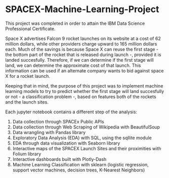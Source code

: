 # SPACEX-Machine-Learning-Project

This project was completed in order to attain the IBM Data Science Professional Certificate. 

Space X advertises Falcon 9 rocket launches on its website at a cost of 62 million dollars, while other providers charge upward to 165 million dollars each. Much of the savings is because Space X can reuse the first stage - the bottom part of the rocket that is released during launch -, provided it is landed succesfully. Therefore, if we can determine if the first stage will land, we can determine the approximate cost of that launch. This information can be used if an alternate company wants to bid against space X for a rocket launch.

Keeping that in mind, the purpose of this project was to implement machine learning models to try to predict whether the first stage will land succesfully or not - a classification problem -, based on features both of the rockets and the launch sites.

Each jupyter notebook contains a different step of the analysis:
1) Data collection through SPACEx Public APIs
2) Data collection through Web Scraping of Wikipedia with BeautifulSoup
3) Data wrangling with Pandas library
4) Exploratory Data Analysis (EDA) with SQL, using the sqllite module
5) EDA through data visualization with Seaborn library
6) Interactive maps of the SPACEX Launch Sites and their proximities with Folium library
7) Interactive dashboards built with Plotly-Dash
8) Machine Learning Classification with sklearn (logistic regression, support vector machines, decision trees, K-Nearest Neighbors)

